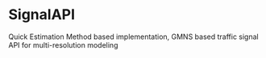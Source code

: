# SignalAPI
Quick Estimation Method based implementation, GMNS based traffic signal API for multi-resolution modeling
